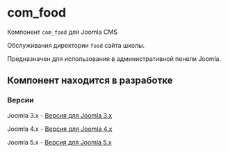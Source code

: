 # com_food

Компонент `com_food` для Joomla CMS

Обслуживания директории `food` сайта школы.

Предназначен для использования в административной пенели Joomla.

## Компонент находится в разработке

### Версии

Joomla 3.x - [Версия для Joomla 3.x](https://github.com/ProjectSoft-STUDIONIONS/com_food/tree/3.x)

Joomla 4.x - [Версия для Joomla 4.x](https://github.com/ProjectSoft-STUDIONIONS/com_food/tree/4.x)

Joomla 5.x - [Версия для Joomla 5.x](https://github.com/ProjectSoft-STUDIONIONS/com_food/tree/5.x)
